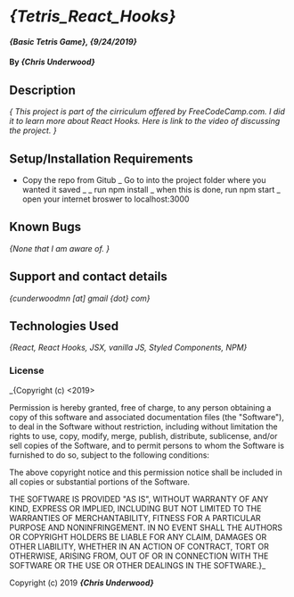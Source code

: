 # _{Tetris_React_Hooks}_

#### _{Basic Tetris Game}, {9/24/2019}_

#### By _**{Chris Underwood}**_

## Description

_{ This project is part of the cirriculum offered by FreeCodeCamp.com. I did it to learn more about React Hooks. Here is link to the video of discussing the project. }_

## Setup/Installation Requirements

- Copy the repo from Gitub
  _ Go to into the project folder where you wanted it saved _
  _ run npm install
  _ when this is done, run npm start
  \_ open your internet broswer to localhost:3000

## Known Bugs

_{None that I am aware of. }_

## Support and contact details

_{cunderwoodmn [at] gmail {dot} com}_

## Technologies Used

_{React, React Hooks, JSX, vanilla JS, Styled Components, NPM}_

### License

\_{Copyright (c) <2019>

Permission is hereby granted, free of charge, to any person obtaining a copy of this software and associated documentation files (the "Software"), to deal in the Software without restriction, including without limitation the rights to use, copy, modify, merge, publish, distribute, sublicense, and/or sell copies of the Software, and to permit persons to whom the Software is furnished to do so, subject to the following conditions:

The above copyright notice and this permission notice shall be included in all copies or substantial portions of the Software.

THE SOFTWARE IS PROVIDED "AS IS", WITHOUT WARRANTY OF ANY KIND, EXPRESS OR IMPLIED, INCLUDING BUT NOT LIMITED TO THE WARRANTIES OF MERCHANTABILITY, FITNESS FOR A PARTICULAR PURPOSE AND NONINFRINGEMENT. IN NO EVENT SHALL THE AUTHORS OR COPYRIGHT HOLDERS BE LIABLE FOR ANY CLAIM, DAMAGES OR OTHER LIABILITY, WHETHER IN AN ACTION OF CONTRACT, TORT OR OTHERWISE, ARISING FROM, OUT OF OR IN CONNECTION WITH THE SOFTWARE OR THE USE OR OTHER DEALINGS IN THE SOFTWARE.}\_

Copyright (c) 2019 **_{Chris Underwood}_**
